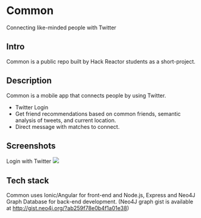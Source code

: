 Common
=======

Connecting like-minded people with Twitter

Intro
-----
Common is a public repo built by Hack Reactor students as a short-project.

Description
-----------

Common is a mobile app that connects people by using Twitter.

 - Twitter Login
 - Get friend recommendations based on common friends, semantic analysis of tweets, and current location.
 - Direct message with matches to connect.


Screenshots
-----------
Login with Twitter
![](http://i62.tinypic.com/35n3ex1.png)


Tech stack
----------
Common uses Ionic/Angular for front-end and Node.js, Express and Neo4J Graph Database for back-end development. (Neo4J graph gist is available at http://gist.neo4j.org/?ab259f78e0b4f1a01e38)
